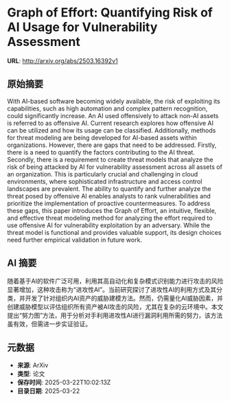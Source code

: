 # Graph of Effort: Quantifying Risk of AI Usage for Vulnerability Assessment

**URL**: http://arxiv.org/abs/2503.16392v1

## 原始摘要

With AI-based software becoming widely available, the risk of exploiting its
capabilities, such as high automation and complex pattern recognition, could
significantly increase. An AI used offensively to attack non-AI assets is
referred to as offensive AI.
  Current research explores how offensive AI can be utilized and how its usage
can be classified. Additionally, methods for threat modeling are being
developed for AI-based assets within organizations. However, there are gaps
that need to be addressed. Firstly, there is a need to quantify the factors
contributing to the AI threat. Secondly, there is a requirement to create
threat models that analyze the risk of being attacked by AI for vulnerability
assessment across all assets of an organization. This is particularly crucial
and challenging in cloud environments, where sophisticated infrastructure and
access control landscapes are prevalent. The ability to quantify and further
analyze the threat posed by offensive AI enables analysts to rank
vulnerabilities and prioritize the implementation of proactive countermeasures.
  To address these gaps, this paper introduces the Graph of Effort, an
intuitive, flexible, and effective threat modeling method for analyzing the
effort required to use offensive AI for vulnerability exploitation by an
adversary. While the threat model is functional and provides valuable support,
its design choices need further empirical validation in future work.


## AI 摘要

随着基于AI的软件广泛可用，利用其高自动化和复杂模式识别能力进行攻击的风险显著增加，这种攻击称为“进攻性AI”。当前研究探讨了进攻性AI的利用方式及其分类，并开发了针对组织内AI资产的威胁建模方法。然而，仍需量化AI威胁因素，并创建威胁模型以评估组织所有资产被AI攻击的风险，尤其在复杂的云环境中。本文提出“努力图”方法，用于分析对手利用进攻性AI进行漏洞利用所需的努力，该方法虽有效，但需进一步实证验证。

## 元数据

- **来源**: ArXiv
- **类型**: 论文
- **保存时间**: 2025-03-22T10:02:13Z
- **目录日期**: 2025-03-22

